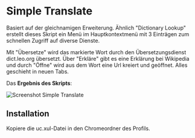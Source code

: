 # Simple Translate
Basiert auf der gleichnamigen Erweiterung. Ähnlich "Dictionary Lookup" erstellt dieses Skript ein Menü im Hauptkontextmenü mit 3 Einträgen zum 
schnellen Zugriff auf diverse Dienste.

Mit "Übersetze" wird das markierte Wort durch den Übersetzungsdienst dict.leo.org übersetzt. Über "Erkläre" gibt es eine Erklärung bei Wikipedia und 
durch "Öffne" wird aus dem Wort eine Url kreiert und geöffnet. Alles geschieht in neuen Tabs.

Das **Ergebnis des Skripts**:

![Screenshot Simple Translate](https://github.com/ardiman/userChrome.js/raw/master/simpletranslate/scr_simpletranslate.png)

## Installation
Kopiere die uc.xul-Datei in den Chromeordner des Profils.

